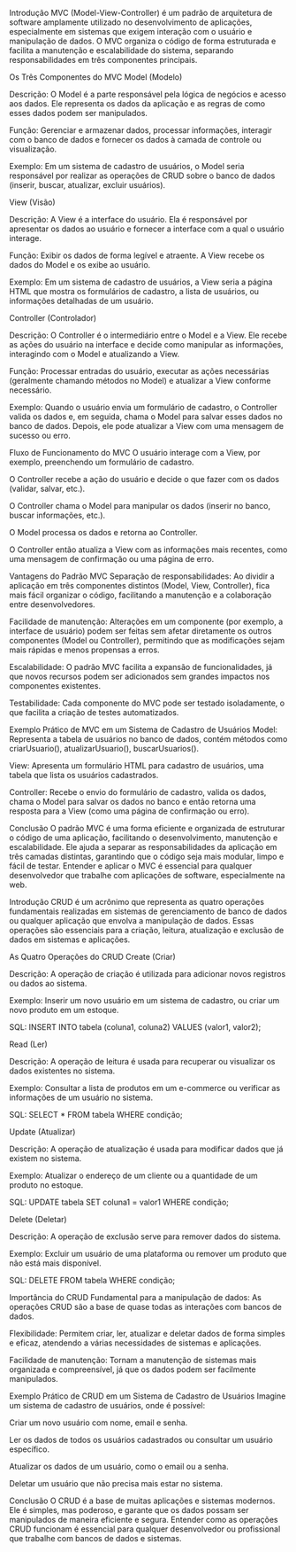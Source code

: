 Introdução
MVC (Model-View-Controller) é um padrão de arquitetura de software amplamente utilizado no desenvolvimento de aplicações, especialmente em sistemas que exigem interação com o usuário e manipulação de dados. O MVC organiza o código de forma estruturada e facilita a manutenção e escalabilidade do sistema, separando responsabilidades em três componentes principais.

Os Três Componentes do MVC
Model (Modelo)

Descrição: O Model é a parte responsável pela lógica de negócios e acesso aos dados. Ele representa os dados da aplicação e as regras de como esses dados podem ser manipulados.

Função: Gerenciar e armazenar dados, processar informações, interagir com o banco de dados e fornecer os dados à camada de controle ou visualização.

Exemplo: Em um sistema de cadastro de usuários, o Model seria responsável por realizar as operações de CRUD sobre o banco de dados (inserir, buscar, atualizar, excluir usuários).

View (Visão)

Descrição: A View é a interface do usuário. Ela é responsável por apresentar os dados ao usuário e fornecer a interface com a qual o usuário interage.

Função: Exibir os dados de forma legível e atraente. A View recebe os dados do Model e os exibe ao usuário.

Exemplo: Em um sistema de cadastro de usuários, a View seria a página HTML que mostra os formulários de cadastro, a lista de usuários, ou informações detalhadas de um usuário.

Controller (Controlador)

Descrição: O Controller é o intermediário entre o Model e a View. Ele recebe as ações do usuário na interface e decide como manipular as informações, interagindo com o Model e atualizando a View.

Função: Processar entradas do usuário, executar as ações necessárias (geralmente chamando métodos no Model) e atualizar a View conforme necessário.

Exemplo: Quando o usuário envia um formulário de cadastro, o Controller valida os dados e, em seguida, chama o Model para salvar esses dados no banco de dados. Depois, ele pode atualizar a View com uma mensagem de sucesso ou erro.

Fluxo de Funcionamento do MVC
O usuário interage com a View, por exemplo, preenchendo um formulário de cadastro.

O Controller recebe a ação do usuário e decide o que fazer com os dados (validar, salvar, etc.).

O Controller chama o Model para manipular os dados (inserir no banco, buscar informações, etc.).

O Model processa os dados e retorna ao Controller.

O Controller então atualiza a View com as informações mais recentes, como uma mensagem de confirmação ou uma página de erro.

Vantagens do Padrão MVC
Separação de responsabilidades: Ao dividir a aplicação em três componentes distintos (Model, View, Controller), fica mais fácil organizar o código, facilitando a manutenção e a colaboração entre desenvolvedores.

Facilidade de manutenção: Alterações em um componente (por exemplo, a interface de usuário) podem ser feitas sem afetar diretamente os outros componentes (Model ou Controller), permitindo que as modificações sejam mais rápidas e menos propensas a erros.

Escalabilidade: O padrão MVC facilita a expansão de funcionalidades, já que novos recursos podem ser adicionados sem grandes impactos nos componentes existentes.

Testabilidade: Cada componente do MVC pode ser testado isoladamente, o que facilita a criação de testes automatizados.

Exemplo Prático de MVC em um Sistema de Cadastro de Usuários
Model: Representa a tabela de usuários no banco de dados, contém métodos como criarUsuario(), atualizarUsuario(), buscarUsuarios().

View: Apresenta um formulário HTML para cadastro de usuários, uma tabela que lista os usuários cadastrados.

Controller: Recebe o envio do formulário de cadastro, valida os dados, chama o Model para salvar os dados no banco e então retorna uma resposta para a View (como uma página de confirmação ou erro).

Conclusão
O padrão MVC é uma forma eficiente e organizada de estruturar o código de uma aplicação, facilitando o desenvolvimento, manutenção e escalabilidade. Ele ajuda a separar as responsabilidades da aplicação em três camadas distintas, garantindo que o código seja mais modular, limpo e fácil de testar. Entender e aplicar o MVC é essencial para qualquer desenvolvedor que trabalhe com aplicações de software, especialmente na web.



Introdução
CRUD é um acrônimo que representa as quatro operações fundamentais realizadas em sistemas de gerenciamento de banco de dados ou qualquer aplicação que envolva a manipulação de dados. Essas operações são essenciais para a criação, leitura, atualização e exclusão de dados em sistemas e aplicações.

As Quatro Operações do CRUD
Create (Criar)

Descrição: A operação de criação é utilizada para adicionar novos registros ou dados ao sistema.

Exemplo: Inserir um novo usuário em um sistema de cadastro, ou criar um novo produto em um estoque.

SQL: INSERT INTO tabela (coluna1, coluna2) VALUES (valor1, valor2);

Read (Ler)

Descrição: A operação de leitura é usada para recuperar ou visualizar os dados existentes no sistema.

Exemplo: Consultar a lista de produtos em um e-commerce ou verificar as informações de um usuário no sistema.

SQL: SELECT * FROM tabela WHERE condição;

Update (Atualizar)

Descrição: A operação de atualização é usada para modificar dados que já existem no sistema.

Exemplo: Atualizar o endereço de um cliente ou a quantidade de um produto no estoque.

SQL: UPDATE tabela SET coluna1 = valor1 WHERE condição;

Delete (Deletar)

Descrição: A operação de exclusão serve para remover dados do sistema.

Exemplo: Excluir um usuário de uma plataforma ou remover um produto que não está mais disponível.

SQL: DELETE FROM tabela WHERE condição;

Importância do CRUD
Fundamental para a manipulação de dados: As operações CRUD são a base de quase todas as interações com bancos de dados.

Flexibilidade: Permitem criar, ler, atualizar e deletar dados de forma simples e eficaz, atendendo a várias necessidades de sistemas e aplicações.

Facilidade de manutenção: Tornam a manutenção de sistemas mais organizada e compreensível, já que os dados podem ser facilmente manipulados.

Exemplo Prático de CRUD em um Sistema de Cadastro de Usuários
Imagine um sistema de cadastro de usuários, onde é possível:

Criar um novo usuário com nome, email e senha.

Ler os dados de todos os usuários cadastrados ou consultar um usuário específico.

Atualizar os dados de um usuário, como o email ou a senha.

Deletar um usuário que não precisa mais estar no sistema.

Conclusão
O CRUD é a base de muitas aplicações e sistemas modernos. Ele é simples, mas poderoso, e garante que os dados possam ser manipulados de maneira eficiente e segura. Entender como as operações CRUD funcionam é essencial para qualquer desenvolvedor ou profissional que trabalhe com bancos de dados e sistemas.

